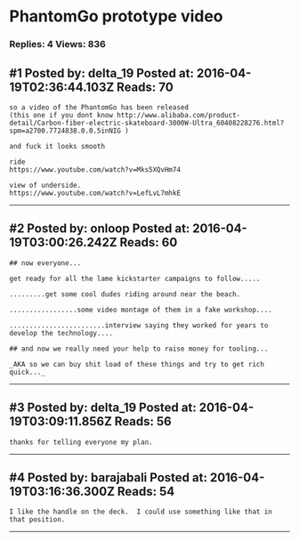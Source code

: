 # PhantomGo prototype video

### Replies: 4 Views: 836

## \#1 Posted by: delta_19 Posted at: 2016-04-19T02:36:44.103Z Reads: 70

```
so a video of the PhantomGo has been released 
(this one if you dont know http://www.alibaba.com/product-detail/Carbon-fiber-electric-skateboard-3000W-Ultra_60408228276.html?spm=a2700.7724838.0.0.5inNIG )

and fuck it looks smooth

ride
https://www.youtube.com/watch?v=Mks5XQvHm74

view of underside.
https://www.youtube.com/watch?v=LefLvL7mhkE
```

---
## \#2 Posted by: onloop Posted at: 2016-04-19T03:00:26.242Z Reads: 60

```
## now everyone...

get ready for all the lame kickstarter campaigns to follow.....

.........get some cool dudes riding around near the beach.

.................some video montage of them in a fake workshop....

........................interview saying they worked for years to develop the technology....

## and now we really need your help to raise money for tooling...

_AKA so we can buy shit load of these things and try to get rich quick..._
```

---
## \#3 Posted by: delta_19 Posted at: 2016-04-19T03:09:11.856Z Reads: 56

```
thanks for telling everyone my plan.
```

---
## \#4 Posted by: barajabali Posted at: 2016-04-19T03:16:36.300Z Reads: 54

```
I like the handle on the deck.  I could use something like that in that position.
```

---
